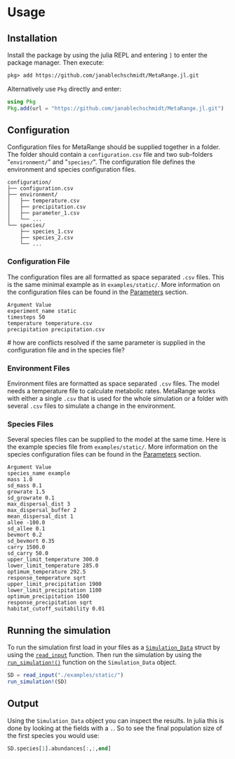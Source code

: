 # Usage

## Installation

Install the package by using the julia REPL and entering `]` to enter the package manager.
Then execute:  

```txt
pkg> add https://github.com/janablechschmidt/MetaRange.jl.git
```

Alternatively use `Pkg` directly and enter:

```julia
using Pkg
Pkg.add(url = "https://github.com/janablechschmidt/MetaRange.jl.git")
```

## Configuration

Configuration files for MetaRange should be supplied together in a folder.
The folder should contain a `configuration.csv` file and two sub-folders "`environment/`" and "`species/`". The configuration file defines the environment and species configuration files.

```text
configuration/
├── configuration.csv
├── environment/
│   ├── temperature.csv
│   ├── precipitation.csv
│   ├── parameter_1.csv
│   └── ...
└── species/
    ├── species_1.csv
    ├── species_2.csv
    └── ...
```

### Configuration File

The configuration files are all formatted as space separated `.csv` files. This is the same minimal example as in
`examples/static/`. More information on the configuration files can be found in the [Parameters](@ref) section.  

```text
Argument Value
experiment_name static
timesteps 50
temperature temperature.csv
precipitation precipitation.csv
```

\# how are conflicts resolved if the same parameter is supplied in the configuration file and in the species file?

### Environment Files

Environment files are formatted as space separated `.csv` files. The model needs a temperature file to calculate metabolic rates. MetaRange works with either a single `.csv` that is used for the whole simulation or a folder with several `.csv` files to simulate a change in the environment.  

### Species Files

Several species files can be supplied to the model at the same time. Here is the example species file from `examples/static/`. More information on the species configuration files can be found in the [Parameters](@ref) section.

```text
Argument Value
species_name example
mass 1.0
sd_mass 0.1
growrate 1.5
sd_growrate 0.1
max_dispersal_dist 3
max_dispersal_buffer 2
mean_dispersal_dist 1
allee -100.0
sd_allee 0.1
bevmort 0.2
sd_bevmort 0.35
carry 1500.0
sd_carry 50.0
upper_limit_temperature 300.0
lower_limit_temperature 285.0
optimum_temperature 292.5
response_temperature sqrt
upper_limit_precipitation 1900
lower_limit_precipitation 1100
optimum_precipitation 1500
response_precipitation sqrt
habitat_cutoff_suitability 0.01
```

## Running the simulation

To run the simulation first load in your files as a [`Simulation_Data`](@ref) struct by using the [`read_input`](@ref)
function. Then run the simulation by using the [`run_simulation!()`](@ref) function on the `Simulation_Data` object.  

```julia
SD = read_input("./examples/static/")
run_simulation!(SD)
```

## Output

Using the `Simulation_Data` object you can inspect the results.
In julia this is done by looking at the fields with a `.`. So to see the final population size of the first species you would use:

```julia
SD.species[1].abundances[:,:,end]
```
